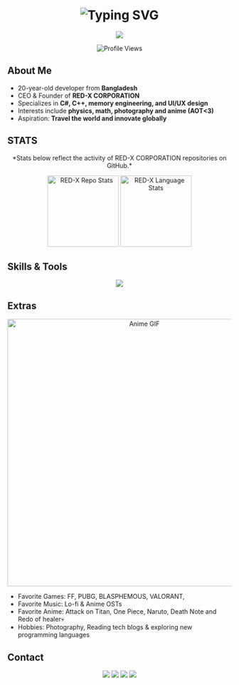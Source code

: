 <!-- Profile Header -->
<h1 align="center">
  <img src="https://readme-typing-svg.herokuapp.com?font=Fira+Code&pause=1200&center=true&width=700&lines=Hey%2C+It's+Jitu!;Founder+%26+CEO+-+RED+X+CORPORATION" alt="Typing SVG" />  
</h1>

<!-- red-x branding -->
<p align ="center">
<img src="https://img.shields.io/badge/CEO-RED--X--CORPORATION-007df2?style=for-the-badge&" />
</p>

<!-- Profile Views -->
<p align="center">
  <img src="https://komarev.com/ghpvc/?username=mohtasimjitu&label=Profile+Views&color=007df2&style=for-the-badge" alt="Profile Views" />
   
</p>


## About Me
- 20-year-old developer from **Bangladesh**  
- CEO & Founder of **RED-X CORPORATION**  
- Specializes in **C#, C++, memory engineering, and UI/UX design**  
- Interests include **physics, math, photography and anime (AOT<3)**  
- Aspiration: **Travel the world and innovate globally**



## STATS
<p align="center">
  *Stats below reflect the activity of RED-X CORPORATION repositories on GitHub.*  
</p>

<p align="center">
  <img src="https://github-readme-redx.vercel.app/api/repos.svg" alt="RED-X Repo Stats" height="160"/>
  <img src="https://github-readme-redx.vercel.app/api/languages.svg" alt="RED-X Language Stats" height="160"/>
</p>



## Skills & Tools
<p align="center">
  <img src="https://skillicons.dev/icons?i=cs,cpp,py,html,css,js,react,dotnet,qt,vscode,visualstudio,discord,github,git" />
</p>



## Extras
<p align="center">
  <img src="https://github.com/mohtasimjitu/mohtasimjitu/blob/376beb96d2bb42983f842eb0bc46124c1c81f50f/AL5ICI.gif" alt="Anime GIF" width="600"/>
</p>

- Favorite Games: FF, PUBG, BLASPHEMOUS, VALORANT, 
- Favorite Music: Lo-fi & Anime OSTs  
- Favorite Anime: Attack on Titan, One Piece, Naruto, Death Note and Redo of healer💀  
- Hobbies: Photography, Reading tech blogs & exploring new programming languages  



## Contact
<p align="center">
  <a href="https://instagram.com/mohtasimjitu/"><img src="https://img.shields.io/badge/Instagram-Mohtasim--Jitu-0099f2?style=for-the-badge&logo=Instagram&logoColor=white" /></a>
  <a href="https://discord.gg/f7KPc9JyeY"><img src="https://img.shields.io/badge/Discord-RED--X--CORP-0099f2?style=for-the-badge&logo=discord&logoColor=white" /></a>
  <a href="https://t.me/+OglBPVcrngY1OGQ9"><img src="https://img.shields.io/badge/Telegram-Join-0099f2?style=for-the-badge&logo=telegram" /></a>
  <a href="http://guns.lol/mohtasimjitu"><img src="https://img.shields.io/badge/Portfolio-guns.lol-0099f2?style=for-the-badge" /></a>
</p>

